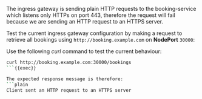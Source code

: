 The ingress gateway is sending plain HTTP requests to the booking-service which listens
only HTTPs on port 443, therefore the request will fail because we are sending an 
HTTP request to an HTTPS server.

Test the current ingress gateway configuration by making a request
to retrieve all bookings using `http://booking.example.com` on **NodePort** `30000`:

Use the following *curl* command to test the current behaviour:
```bash
curl http://booking.example.com:30000/bookings
```{{exec}}

The expected response message is therefore: 
```plain
Client sent an HTTP request to an HTTPS server
```